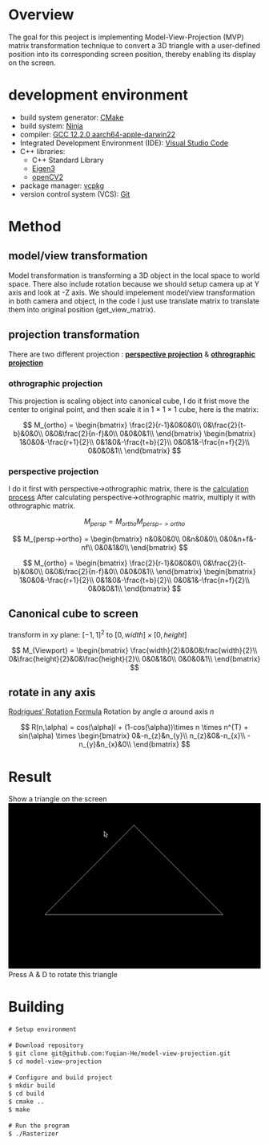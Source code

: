 # Overview
The goal for this peoject is implementing Model-View-Projection (MVP) matrix transformation technique to convert a 3D triangle with a user-defined position into its corresponding screen position, thereby enabling its display on the screen. 

# development environment

- build system generator: [CMake](https://cmake.org/)
- build system: [Ninja](https://ninja-build.org/)
- compiler: [GCC 12.2.0 aarch64-apple-darwin22](https://linux.die.net/man/1/gcc)
- Integrated Development Environment (IDE): [Visual Studio Code](https://code.visualstudio.com/) 
- C++ libraries:
  - C++ Standard Library
  - [Eigen3](https://eigen.tuxfamily.org/index.php?title=Main_Page)
  - [openCV2](https://opencv.org/)
- package manager: [vcpkg](https://github.com/Microsoft/vcpkg)
- version control system (VCS): [Git](https://git-scm.com/)

# Method 
## model/view transformation
Model transformation is transforming a 3D object in the local space to world space. There also include rotation because we should setup camera up at Y axis and look at -Z axis. We should impelement model/view transformation in both camera and object, in the code I just use translate matrix to translate them into original position (get_view_matrix). 

## projection transformation
There are two different projection : **[perspective projection](https://www.geeksforgeeks.org/perspective-projection-and-its-types/)** & **[othrographic projection](https://en.wikipedia.org/wiki/Orthographic_projection)**
### othrographic projection
This projection is scaling object into canonical cube, I do it frist move the center to original point, and then scale it in 1 $\times$ 1 $\times$ 1 cube, here is the matrix:

$$
 M_{ortho} = 
  \begin{bmatrix}
  \frac{2}{r-1}&0&0&0\\
  0&\frac{2}{t-b}&0&0\\
  0&0&\frac{2}{n-f}&0\\
  0&0&0&1\\
  \end{bmatrix} 
  \begin{bmatrix}
  1&0&0&-\frac{r+1}{2}\\
  0&1&0&-\frac{t+b}{2}\\
  0&0&1&-\frac{n+f}{2}\\
  0&0&0&1\\
  \end{bmatrix} 
$$

### perspective projection
I do it first with perspective->othrographic matrix, there is the [calculation process](https://sites.cs.ucsb.edu/~lingqi/teaching/resources/GAMES101_Lecture_04.pdf)
After calculating perspective->othrographic matrix, multiply it with othrographic matrix.

$$
M_{persp} = M_{ortho}M_{persp->ortho}
$$

$$
M_{persp->ortho} = 
   \begin{bmatrix}
   n&0&0&0\\
   0&n&0&0\\
   0&0&n+f&-nf\\
   0&0&1&0\\
   \end{bmatrix}
$$

$$
 M_{ortho} = 
  \begin{bmatrix}
  \frac{2}{r-1}&0&0&0\\
  0&\frac{2}{t-b}&0&0\\
  0&0&\frac{2}{n-f}&0\\
  0&0&0&1\\
  \end{bmatrix} 
  \begin{bmatrix}
  1&0&0&-\frac{r+1}{2}\\
  0&1&0&-\frac{t+b}{2}\\
  0&0&1&-\frac{n+f}{2}\\
  0&0&0&1\\
  \end{bmatrix} 
$$
## Canonical cube to screen
transform in xy plane: $[-1,1]^{2}$ to $[0,width]\times[0,height]$

$$
M_{Viewport} = 
   \begin{bmatrix}
   \frac{width}{2}&0&0&\frac{width}{2}\\
   0&\frac{height}{2}&0&\frac{height}{2}\\
   0&0&1&0\\
   0&0&0&1\\
   \end{bmatrix}
$$

## rotate in any axis
[Rodrigues’ Rotation Formula](https://en.wikipedia.org/wiki/Rodrigues%27_rotation_formula)
Rotation by angle $\alpha$ around axis $n$

$$
R(n,\alpha) =
 cos(\alpha)I + (1-cos(\alpha))\times n \times n^{T} + sin(\alpha) \times 
 \begin{bmatrix}
   0&-n_{z}&n_{y}\\
   n_{z}&0&-n_{x}\\
   -n_{y}&n_{x}&0\\
\end{bmatrix}
$$

# Result
Show a triangle on the screen
![](assets/triangle.png)
Press A & D to rotate this triangle

# Building
```
# Setup environment 

# Download repository
$ git clone git@github.com:Yuqian-He/model-view-projection.git
$ cd model-view-projection

# Configure and build project
$ mkdir build
$ cd build
$ cmake .. 
$ make

# Run the program
$ ./Rasterizer
```
